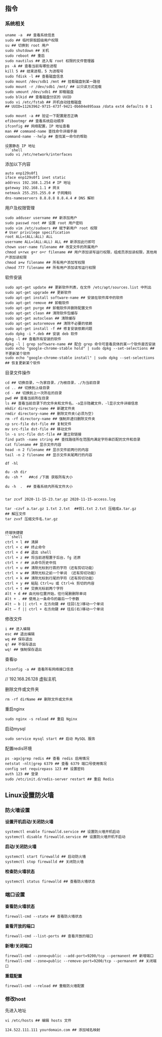 ## 指令

### 系统相关

```shell 
uname -a  ## 查看系统信息
sudo ## 临时获取超级用户权限  
su ## 切换到 root 用户  
sudo shutdown ## 关机  
sudo reboot ## 重启  
sudo nautilus ## 进入有 root 权限的文件管理器  
ps -A ## 查看当前有哪些进程  
kill 5 ## 结束进程，5 为进程号  
sudo fdisk -l ## 查看磁盘信息  
sudo mount /dev/sdb1 /mnt ## 挂载磁盘到某一路径  
sudo mount -r /dev/sdb1 /mnt/ ## 以只读方式挂载  
sudo umount /dev/sdb1 ## 卸载磁盘  
sudo blkid ## 查看磁盘分区的 UUID  
sudo vi /etc/fstab ## 开机自动挂载磁盘  
## UUID=11263962-9715-473f-9421-0b604e895aaa /data ext4 defaults 0 1  

sudo mount -a ## 验证一下配置是否正确  
efibootmgr ## 查看系统启动顺序  
ifconfig ## 网络配置，IP 地址查看  
man ## command-name 查找命令详细手册  
command-name --help ## 查找某一命令的帮助  

设置静态 IP 地址  
```shell
sudo vi /etc/network/interfaces
```  
添加以下内容  
```shell
auto enp129s0f1  
iface enp129s0f1 inet static  
address 192.168.1.254 # IP 地址  
gateway 192.168.1.1 # 网关  
netmask 255.255.255.0 # 子网掩码  
dns-nameservers 8.8.8.8 8.8.4.4 # DNS 解析  
```

用户及权限管理  
```shell
sudo adduser username ## 新添加用户  
sudo passwd root ## 设置 root 用户密码  
sudo vim /etc/sudoers ## 赋予新用户 root 权限  
# User privilege specification  
root ALL=(ALL:ALL) ALL  
username ALL=(ALL:ALL) ALL ## 新添加此行即可  
chown user-name filename ## 改变文件的所属用户  
chmod u+rwx g+r o+r filename ## 用户添加读写运行权限，组成员添加读权限，其他用户添加读权限  
chmod a+w filename ## 所有用户添加写权限  
chmod 777 filename ## 所有用户添加读写运行权限  
```

软件安装  
```shell
sudo apt-get update ## 更新软件列表，在文件 /etc/apt/sources.list 中列出  
sudo apt-get upgrade ## 更新软件  
sudo apt-get install software-name ## 安装在软件库中的软件  
sudo apt-get remove ## 卸载软件  
sudo apt-get purge ## 卸载软件并删除配置文件  
sudo apt-get clean ## 清除软件包缓存  
sudo apt-get autoclean ## 清除缓存  
sudo apt-get autoremove ## 清除不必要的依赖  
sudo apt-get install -f ## 修复安装依赖问题  
sudo dpkg -i *.deb ## 安装 deb 软件  
dpkg -l ## 查看所有安装的软件  
dpkg -l | grep software-name ## 配合 grep 命令可查看具体的某一个软件是否安装  
sudo echo "google-chrome-stable hold" | sudo dpkg --set-selections ## 不更新某个软件  
sudo echo "google-chrome-stable install" | sudo dpkg --set-selections ## 恢复更新某个软件  
```

目录文件操作  
```shell
cd ## 切换目录，～为家目录，/为根目录，./为当前目录  
cd .. ## 切换到上级目录  
cd - ## 切换到上一次所在的目录  
pwd ## 查看当前所在目录  
ls ## 查看当前目录下的文件夹和文件名，-a显示隐藏文件，-l显示文件详细信息  
mkdir directory-name ## 新建文件夹  
rmdir directory-name ## 删除文件夹(必须为空)  
rm -rf directory-name ## 强制并递归删除文件夹  
cp src-file dst-file ## 复制文件  
mv src-file dst-file ## 移动文件  
ln -s src-file dst-file ## 建立软链接  
find path -name string ## 查找路径所在范围内满足字符串匹配的文件和目录  
cat filename ## 显示文件内容  
head -n 2 filename ## 显示文件前两行的内容  
tail -n 2 filename ## 显示文件末尾两行的内容 

df -hl 

du -sh dir
du -sh *   ##cd /下面 获取所有大小

du -h  .  ## 查看系统内所有文件大小


tar zcvf 2020-11-15-23.tar.gz 2020-11-15-access.log 

tar -czvf a.tar.gz 1.txt 2.txt  ##将1.txt 2.txt 压缩成a.tar.gz
## 解压文件
tar zvxf 压缩文件名.tar.gz 

```


```

终端快捷键  
```shell
ctrl + l ## 清屏  
ctrl + c ## 终止命令  
ctrl + d ## 退出 shell  
ctrl + z ## 将当前进程置于后台，fg 还原  
ctrl + r ## 从命令历史中找  
ctrl + u ## 清除光标到行首的字符（还有剪切功能）  
ctrl + w ## 清除光标之前一个单词 （还有剪切功能）  
ctrl + k ## 清除光标到行尾的字符（还有剪切功能）  
ctrl + y ## 粘贴 Ctrl+u 或 Ctrl+k 剪切的内容  
ctrl + t ## 交换光标前两个字符  
Alt + d ## 由光标位置开始，往行尾删删除单词  
Alt + . ## 使用上一条命令的最后一个参数  
Alt – b || ctrl + 左方向键 ## 往回(左)移动一个单词  
Alt – f || ctrl + 右方向键 ## 往后(右)移动一个单词  
```

修改文件  
```shell
i ## 进入编辑  
esc ## 退出编辑  
wq ## 保存退出  
q! ## 不保存退出  
wq! ## 强制保存退出  
```

查看ip  
```shell
ifconfig -a ## 查看所有网络接口信息
```  
// 192.168.26.128 虚拟主机  

删除文件或文件夹  
```shell
rm -rf dirName ## 删除文件或文件夹
```  

重启nginx  
```shell
sudo nginx -s reload ## 重启 Nginx
```  

启动mysql  
```shell
sudo service mysql start ## 启动 MySQL 服务
```  

配置redis环境  
```shell
ps -agx|grep redis ## 查看 redis 启用情况  
netstat -nlt|grep 6379 ## 查看 6379 端口号使用情况  
config set requirepass 123 ## 设置密码  
auth 123 ## 登录  
sudo /etc/init.d/redis-server restart ## 重启 Redis  
```  

## Linux设置防火墙

### 防火墙设置

**设置开机启动/关闭防火墙**  
```shell
systemctl enable firewalld.service ## 设置防火墙开机启动
systemctl disable firewalld.service ## 设置防火墙开机不启动
```  

**启动/关闭防火墙**  
```shell
systemctl start firewalld ## 启动防火墙
systemctl stop firewalld ## 关闭防火墙
```  

**检查防火墙状态**  
```shell
systemctl status firewalld ## 查看防火墙状态
```  

### 端口设置

**查看防火墙状态**  
```shell
firewall-cmd --state ## 查看防火墙状态
```  
**查看开放的端口**  
```shell
firewall-cmd --list-ports ## 查看开放的端口
```  
**新增/关闭端口**  
```shell
firewall-cmd --zone=public --add-port=9200/tcp --permanent ## 新增端口
firewall-cmd --zone=public --remove-port=9200/tcp --permanent ## 关闭端口
```  

**重载配置**  
```shell
firewall-cmd --reload ## 重载防火墙配置
```  

### 修改host

先进入地址  
```shell
vi /etc/hosts ## 编辑 hosts 文件
```  
```shell
124.522.111.111 yourdomain.com ## 添加域名映射
```  











